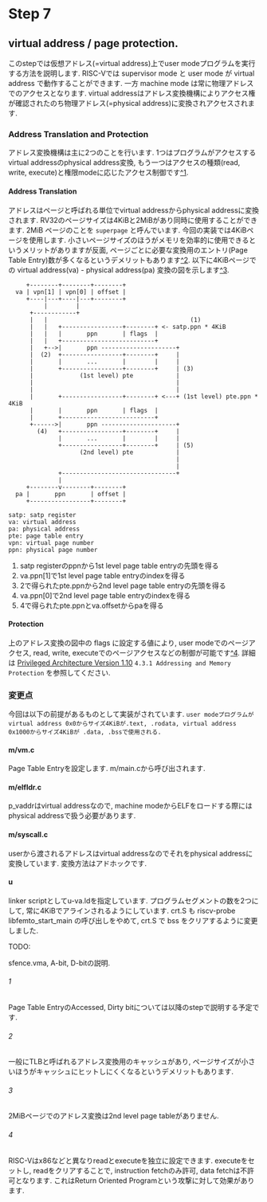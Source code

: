 # Step 7

## virtual address / page protection.
このstepでは仮想アドレス(=virtual address)上でuser modeプログラムを実行する方法を説明します. RISC-Vでは supervisor mode と user mode が virtual address で動作することができます. 一方 machine mode は常に物理アドレスでのアクセスとなります. virtual addressはアドレス変換機構によりアクセス権が確認されたのち物理アドレス(=physical address)に変換されアクセスされます.

### Address Translation and Protection
アドレス変換機構は主に2つのことを行います. 1つはプログラムがアクセスするvirtual addressのphysical address変換, もう一つはアクセスの種類(read, write, execute)と権限modeに応じたアクセス制御です[^1](1).

#### Address Translation
アドレスはページと呼ばれる単位でvirtual addressからphysical addressに変換されます. RV32のページサイズは4KiBと2MiBがあり同時に使用することができます. 2MiB ページのことを `superpage` と呼んでいます. 今回の実装では4KiBページを使用します. 小さいページサイズのほうがメモリを効率的に使用できるというメリットがありますが反面, ページごとに必要な変換用のエントリ(Page Table Entry)数が多くなるというデメリットもあります[^2](2).
以下に4KiBページでの virtual address(va) - physical address(pa) 変換の図を示します[^3](3).
```text
     +--------+--------+--------+
  va | vpn[1] | vpn[0] | offset |
     +----|---+----|---+--------+
          |        |
      +------------+
      |   |                                        (1)
      |   |   +-----------------+--------+ <- satp.ppn * 4KiB
      |   |   |       ppn       | flags  |
      |   |   +--------------------------+
      |   +-->|       ppn ---------------------+
      |  (2)  +-----------------+--------+     |
      |       |       ...       |        |     |
      |       +-----------------+--------+     | (3)
      |             (1st level) pte            |
      |                                        |
      |                                        |
      |       +-----------------+--------+ <---+ (1st level) pte.ppn * 4KiB
      |       |       ppn       | flags  |
      |       +--------------------------+
      +------>|       ppn ---------------------+
        (4)   +-----------------+--------+     |
              |       ...       |        |     |
              +-----------------+--------+     | (5)
                    (2nd level) pte            |
                                               |
                                               |
              +--------------------------------+
              |
     +--------v--------+--------+
  pa |       ppn       | offset |
     +-----------------+--------+

satp: satp register
va: virtual address
pa: physical address
pte: page table entry
vpn: virtual page number
ppn: physical page number
```
1. satp registerのppnから1st level page table entryの先頭を得る
2. va.ppn[1]で1st level page table entryのindexを得る
3. 2で得られたpte.ppnから2nd level page table entryの先頭を得る
4. va.ppn[0]で2nd level page table entryのindexを得る
5. 4で得られたpte.ppnとva.offsetからpaを得る

#### Protection
上のアドレス変換の図中の flags に設定する値により, user modeでのページアクセス, read, write, executeでのページアクセスなどの制御が可能です[^4](4). 詳細は [Privileged Architecture Version 1.10](https://github.com/riscv/riscv-isa-manual/blob/master/release/riscv-privileged-v1.10.pdf) `4.3.1 Addressing and Memory Protection` を参照してください.

### 変更点
今回は以下の前提があるものとして実装がされています. 
`user modeプログラムがvirtual address 0x0からサイズ4KiBが.text, .rodata, virtual address 0x1000からサイズ4KiBが .data, .bssで使用される.`

#### m/vm.c
Page Table Entryを設定します. m/main.cから呼び出されます.

#### m/elfldr.c
p_vaddrはvirtual addressなので, machine modeからELFをロードする際にはphysical addressで扱う必要があります.

#### m/syscall.c
userから渡されるアドレスはvirtual addressなのでそれをphysical addressに変換しています. 変換方法はアドホックです.

#### u
linker scriptとしてu-va.ldを指定しています. プログラムセグメントの数を2つにして, 常に4KiBでアラインされるようにしています. crt.S も riscv-probe libfemto_start_main の呼び出しをやめて, crt.S で bss をクリアするように変更しました.

TODO:

sfence.vma, A-bit, D-bitの説明.

###### 1
Page Table EntryのAccessed, Dirty bitについては以降のstepで説明する予定です.

###### 2
一般にTLBと呼ばれるアドレス変換用のキャッシュがあり, ページサイズが小さいほうがキャッシュにヒットしにくくなるというデメリットもあります.

###### 3
2MiBページでのアドレス変換は2nd level page tableがありません.

###### 4
RISC-Vはx86などと異なりreadとexecuteを独立に設定できます. executeをセットし, readをクリアすることで, instruction fetchのみ許可, data fetchは不許可となります. これはReturn Oriented Programという攻撃に対して効果があります.
